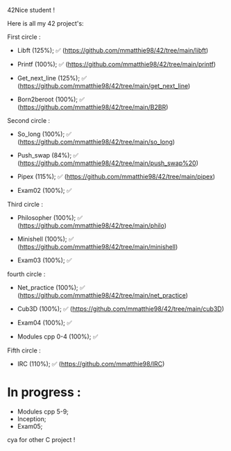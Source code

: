 42Nice student !

Here is all my 42 project's:

First circle :

- Libft (125%); ✅
(https://github.com/mmatthie98/42/tree/main/libft)

- Printf (100%); ✅
(https://github.com/mmatthie98/42/tree/main/printf)

- Get_next_line (125%); ✅
(https://github.com/mmatthie98/42/tree/main/get_next_line)

- Born2beroot (100%); ✅
(https://github.com/mmatthie98/42/tree/main/B2BR)

Second circle :

- So_long (100%); ✅
(https://github.com/mmatthie98/42/tree/main/so_long)

- Push_swap (84%); ✅
(https://github.com/mmatthie98/42/tree/main/push_swap%20)

- Pipex (115%); ✅
(https://github.com/mmatthie98/42/tree/main/pipex)

- Exam02 (100%); ✅

Third circle : 

- Philosopher (100%); ✅
(https://github.com/mmatthie98/42/tree/main/philo)

- Minishell (100%); ✅
(https://github.com/mmatthie98/42/tree/main/minishell)

- Exam03 (100%); ✅

fourth circle :

- Net_practice (100%); ✅
(https://github.com/mmatthie98/42/tree/main/net_practice)

- Cub3D (100%); ✅
(https://github.com/mmatthie98/42/tree/main/cub3D)

- Exam04 (100%); ✅

- Modules cpp 0-4 (100%); ✅

Fifth circle :

- IRC (110%); ✅
(https://github.com/mmatthie98/IRC)


# In progress :

- Modules cpp 5-9;
- Inception;
- Exam05;

cya for other C project ! 
